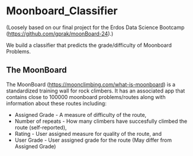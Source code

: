 # Moonboard_Classifier
(Loosely based on our final project for the Erdos Data Science Bootcamp (https://github.com/gprak/moonBoard-24).)

We build a classifier that predicts the grade/difficulty of Moonboard Problems.  

## The MoonBoard
The MoonBoard (https://moonclimbing.com/what-is-moonboard) is a standardized training wall for rock climbers. It has an associated app that
contains close to 100000 moonboard problems/routes along with information about these routes including:
* Assigned Grade - A measure of difficulty of the route,
* Number of repeats - How many climbers have succesfully climbed the route (self-reported),
* Rating - User assigned measure for quality of the route, and
* User Grade - User assigned grade for the route (May differ from Assigned Grade)

